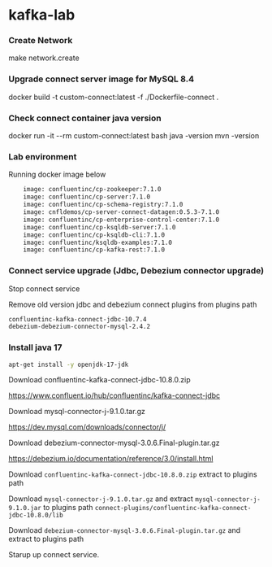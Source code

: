# kafka-lab

### Create Network
make network.create




### Upgrade connect server image for MySQL 8.4
docker build -t custom-connect:latest -f ./Dockerfile-connect .

### Check connect container java version
docker run -it --rm custom-connect:latest bash
java -version
mvn -version

### Lab environment

Running docker image below

```bash
    image: confluentinc/cp-zookeeper:7.1.0
    image: confluentinc/cp-server:7.1.0
    image: confluentinc/cp-schema-registry:7.1.0
    image: cnfldemos/cp-server-connect-datagen:0.5.3-7.1.0
    image: confluentinc/cp-enterprise-control-center:7.1.0
    image: confluentinc/cp-ksqldb-server:7.1.0
    image: confluentinc/cp-ksqldb-cli:7.1.0
    image: confluentinc/ksqldb-examples:7.1.0
    image: confluentinc/cp-kafka-rest:7.1.0
```

### Connect service upgrade (Jdbc, Debezium connector upgrade)

Stop connect service

Remove old version jdbc and debezium connect plugins from plugins path

```bash
confluentinc-kafka-connect-jdbc-10.7.4
debezium-debezium-connector-mysql-2.4.2
```

### Install java 17

```bash
apt-get install -y openjdk-17-jdk
```

Download confluentinc-kafka-connect-jdbc-10.8.0.zip

https://www.confluent.io/hub/confluentinc/kafka-connect-jdbc

Download mysql-connector-j-9.1.0.tar.gz

https://dev.mysql.com/downloads/connector/j/

Download debezium-connector-mysql-3.0.6.Final-plugin.tar.gz

https://debezium.io/documentation/reference/3.0/install.html

Download `confluentinc-kafka-connect-jdbc-10.8.0.zip` extract to plugins path

Download `mysql-connector-j-9.1.0.tar.gz` and extract `mysql-connector-j-9.1.0.jar` to plugins path `connect-plugins/confluentinc-kafka-connect-jdbc-10.8.0/lib`

Download `debezium-connector-mysql-3.0.6.Final-plugin.tar.gz` and extract to plugins path

Starup up connect service.